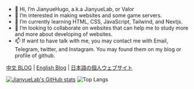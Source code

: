 - 👋 Hi, I’m JianyueHugo, a.k.a JianyueLab, or Valor
- 👀 I’m interested in making websites and some game servers.
- 🌱 I’m currently learning HTML, CSS, JavaScript, Tailwind, and Nextjs.
- 💞️ I’m looking to collaborate on websites that can help me to study more and more about developing of websites.
- 📫 If want to have talk with me, you may contact me with Email, Telegram, twitter, and Instagram. You may found them on my blog or profile of github.

[中文 BLOG](https://jianyuelab.net) | [English Blog](https://jianyuehugo.com) | [日本語の個人ウェブサイト](https://jp.jianyuelab.net)

[![JianyueLab's GitHub stats](https://github-readme-stats.vercel.app/api?username=JianyueLab&count_private=true&theme=highcontrast&show_icons=true)](https://jianyuehugo.com)
![Top Langs](https://github-readme-stats.vercel.app/api/top-langs/?username=JianyueLab&layout=compact)
